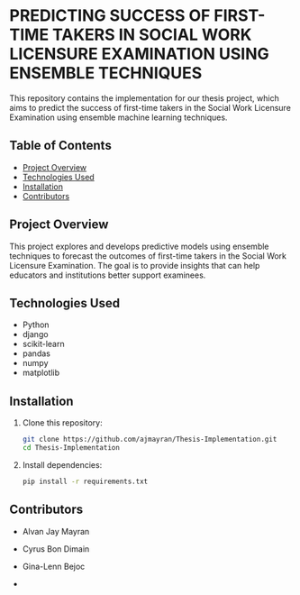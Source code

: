 # PREDICTING SUCCESS OF FIRST-TIME TAKERS IN SOCIAL WORK LICENSURE EXAMINATION USING ENSEMBLE TECHNIQUES

This repository contains the implementation for our thesis project, which aims to predict the success of first-time takers in the Social Work Licensure Examination using ensemble machine learning techniques.

## Table of Contents

- [Project Overview](#project-overview)
- [Technologies Used](#technologies-used)
- [Installation](#installation)
- [Contributors](#contributors)


## Project Overview

This project explores and develops predictive models using ensemble techniques to forecast the outcomes of first-time takers in the Social Work Licensure Examination. The goal is to provide insights that can help educators and institutions better support examinees.

## Technologies Used

- Python
- django
- scikit-learn
- pandas
- numpy
- matplotlib


## Installation

1. Clone this repository:
    ```bash
    git clone https://github.com/ajmayran/Thesis-Implementation.git
    cd Thesis-Implementation
    ```

2. Install dependencies:
    ```bash
    pip install -r requirements.txt
    ```

## Contributors

- Alvan Jay Mayran
- Cyrus Bon Dimain
- Gina-Lenn Bejoc
  
- 

